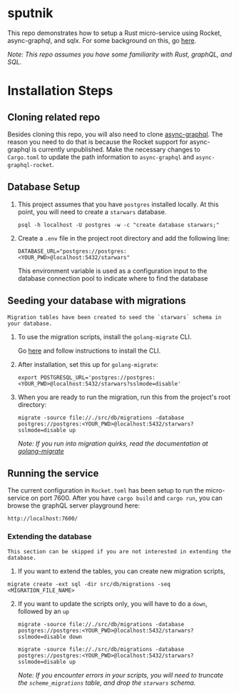 # sputnik

This repo demonstrates how to setup a Rust micro-service using Rocket, async-graphql, and sqlx. For some background on this, go [here](https://lionkeng.medium.com/how-to-implement-a-rust-micro-service-using-rocket-graphql-postgresql-a3f455f2ae8b).

*Note: This repo assumes you have some familiarity with Rust, graphQL, and SQL.*
# Installation Steps
## Cloning related repo

Besides cloning this repo, you will also need to clone [async-graphql](https://github.com/async-graphql/async-graphql). The reason you need to do that is because the Rocket support for async-graphql is currently unpublished. Make the necessary changes to `Cargo.toml` to update the path information to `async-graphql` and `async-graphql-rocket`.
## Database Setup

1.  This project assumes that you have `postgres` installed locally. At this point, you will need to create a `starwars` database.

    ```psql -h localhost -U postgres -w -c "create database starwars;"```


2.  Create a `.env` file in the project root directory and add the following line:

    ```DATABASE_URL="postgres://postgres:<YOUR_PWD>@localhost:5432/starwars"```

    This environment variable is used as a configuration input to the database connection pool to indicate where to find the database

## Seeding your database with migrations

    Migration tables have been created to seed the `starwars` schema in your database.

1.  To use the migration scripts, install the `golang-migrate` CLI.

    Go [here](https://github.com/golang-migrate/migrate) and follow instructions to install the CLI.

2.  After installation, set this up for `golang-migrate`:

    ```export POSTGRESQL_URL='postgres://postgres:<YOUR_PWD>@localhost:5432/starwars?sslmode=disable'```

3.  When you are ready to run the migration, run this from the project's root directory:

    ```migrate -source file://./src/db/migrations -database postgres://postgres:<YOUR_PWD>@localhost:5432/starwars?sslmode=disable up```

    *Note: If you run into migration quirks, read the documentation at [golang-migrate](https://github.com/golang-migrate/migrate)*


## Running the service

The current configuration in `Rocket.toml` has been setup to run the micro-service on port 7600. After you have `cargo build` and `cargo run`, you can browse the graphQL server playground here:

```
http://localhost:7600/
```

### Extending the database

    This section can be skipped if you are not interested in extending the database.

1.  If you want to extend the tables, you can create new migration scripts,

```migrate create -ext sql -dir src/db/migrations -seq <MIGRATION_FILE_NAME>```

2.  If you want to update the scripts only, you will have to do a `down`, followed by an `up`

    ```migrate -source file://./src/db/migrations -database postgres://postgres:<YOUR_PWD>@localhost:5432/starwars?sslmode=disable down```

    ```migrate -source file://./src/db/migrations -database postgres://postgres:<YOUR_PWD>@localhost:5432/starwars?sslmode=disable up```

    *Note: If you encounter errors in your scripts, you will need to truncate the `scheme_migrations` table, and drop the `starwars` schema.*

